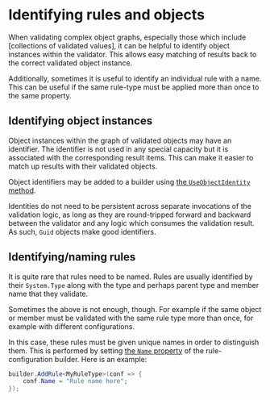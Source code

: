 # Identifying rules and objects

When validating complex object graphs, especially those which include [collections of validated values], it can be helpful to identify object instances within the validator. This allows easy matching of results back to the correct validated object instance.

Additionally, sometimes it is useful to identify an individual rule with a name. This can be useful if the same rule-type must be applied more than once to the same property.

## Identifying object instances

Object instances within the graph of validated objects may have an identifier. The identifier is not used in any special capacity but it is associated with the corresponding result items. This can make it easier to match up results with their validated objects.

Object identifiers may be added to a builder using [the `UseObjectIdentity` method].

Identities do not need to be persistent across separate invocations of the validation logic, as long as they are round-tripped forward and backward between the validator and any logic which consumes the validation result. As such, `Guid` objects make good identifiers.

[the `UseObjectIdentity` method]:xref:TODO

## Identifying/naming rules

It is quite rare that rules need to be named. Rules are usually identified by their `System.Type` along with the type and perhaps parent type and member name that they validate.

Sometimes the above is not enough, though. For example if the same object or member must be validated with the same rule type more than once, for example with different configurations.

In this case, these rules must be given unique names in order to distinguish them. This is performed by setting [the `Name` property] of the rule-configuration builder. Here is an example:

```csharp
builder.AddRule<MyRuleType>(conf => {
    conf.Name = "Rule name here";
});
```

[the `Name` property]:TODO